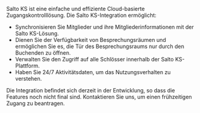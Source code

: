 Salto KS ist eine einfache und effiziente Cloud-basierte Zugangskontrolllösung. Die Salto KS-Integration ermöglicht:

- Synchronisieren Sie Mitglieder und ihre Mitgliederinformationen mit der Salto KS-Lösung.
- Dienen Sie der Verfügbarkeit von Besprechungsräumen und ermöglichen Sie es, die Tür des Besprechungsraums nur durch den Buchenden zu öffnen. 
- Verwalten Sie den Zugriff auf alle Schlösser innerhalb der Salto KS-Plattform.
- Haben Sie 24/7 Aktivitätsdaten, um das Nutzungsverhalten zu verstehen.

Die Integration befindet sich derzeit in der Entwicklung, so dass die Features noch nicht final sind. Kontaktieren Sie uns, um einen frühzeitigen Zugang zu beantragen.